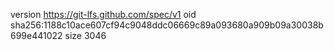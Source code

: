 version https://git-lfs.github.com/spec/v1
oid sha256:1188c10ace607cf94c9048ddc06669c89a093680a909b09a30038b699e441022
size 3046
